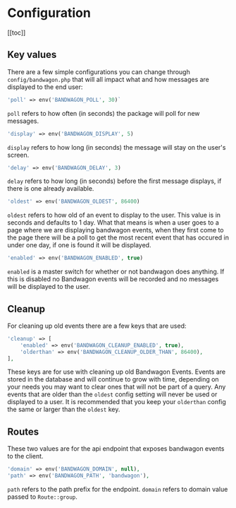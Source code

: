 # Configuration

[[toc]]

## Key values

There are a few simple configurations you can change through `config/bandwagon.php` that will all impact what and how messages are displayed to the end user:

```php 
'poll' => env('BANDWAGON_POLL', 30)`
``` 

`poll` refers to how often (in seconds) the package will poll for new messages.

```php
'display' => env('BANDWAGON_DISPLAY', 5)
``` 
`display` refers to how long (in seconds) the message will stay on the user's screen.

```php
'delay' => env('BANDWAGON_DELAY', 3)
``` 
`delay` refers to how long (in seconds) before the first message displays, if there is one already available.

```php
'oldest' => env('BANDWAGON_OLDEST', 86400)
``` 
`oldest` refers to how old of an event to display to the user. This value is in seconds and defaults to 1 day. What that means is when a user goes to a page where we are displaying bandwagon events, when they first come to the page there will be a poll to get the most recent event that has occured in under one day, if one is found it will be displayed.

```php
'enabled' => env('BANDWAGON_ENABLED', true)
``` 
`enabled` is a master switch for whether or not bandwagon does anything. If this is disabled no Bandwagon events will be recorded and no messages will be displayed to the user.

## Cleanup

For cleaning up old events there are a few keys that are used:
```php
'cleanup' => [
    'enabled' => env('BANDWAGON_CLEANUP_ENABLED', true),
    'olderthan' => env('BANDWAGON_CLEANUP_OLDER_THAN', 86400),
],
```
These keys are for use with cleaning up old Bandwagon Events. Events are stored in the database and will continue to grow with time, depending on your needs you may want to clear ones that will not be part of a query.  Any events that are older than the `oldest` config setting will never be used or displayed to a user. It is recommended that you keep your 
`olderthan` config the same or larger than the `oldest` key.

## Routes

These two values are for the api endpoint that exposes bandwagon events to the client.
```php
'domain' => env('BANDWAGON_DOMAIN', null),
'path' => env('BANDWAGON_PATH', 'bandwagon'),
```
`path` refers to the path prefix for the endpoint. `domain` refers to domain value passed to `Route::group`.
